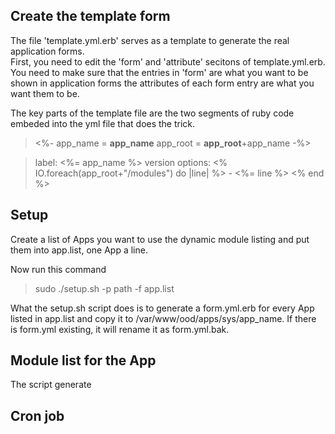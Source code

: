 ## Create the template form

The file 'template.yml.erb' serves as a template to generate the real application forms.  
First, you need to edit the 'form' and 'attribute' secitons of template.yml.erb. You need 
to make sure that the entries in 'form' are what you want to be shown in application forms 
the attributes of each form entry are what you want them to be.

The key parts of the template file are the two segments of ruby code embeded into the yml file
that does the trick.

><%-
>app_name = __app_name__
>app_root = __app_root__+app_name
>-%>


>    label: <%= app_name %> version
>    options:
>      <% IO.foreach(app_root+"/modules") do |line| %>
>      - <%= line %>
>      <% end %>

## Setup

Create a list of Apps you want to use the dynamic module listing and put them into app.list, one App a line. 

Now run this command  
>sudo ./setup.sh -p path -f app.list

What the setup.sh script does is to generate a form.yml.erb for every App listed in app.list
and copy it to /var/www/ood/apps/sys/app_name. If there is form.yml existing, it will rename it as form.yml.bak.

## Module list for the App 

The script generate 

## Cron job


